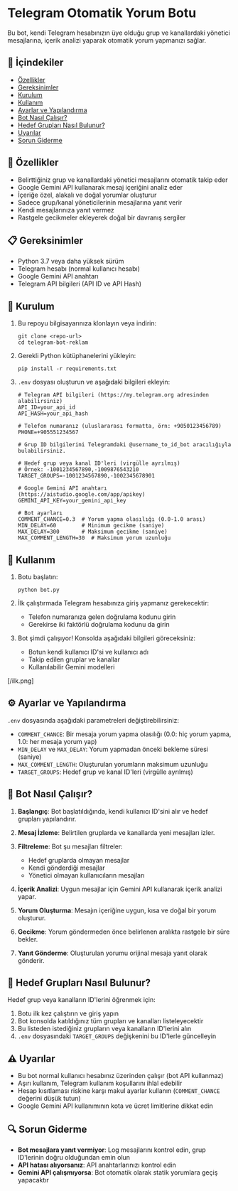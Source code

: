 # Telegram Otomatik Yorum Botu

Bu bot, kendi Telegram hesabınızın üye olduğu grup ve kanallardaki yönetici mesajlarına, içerik analizi yaparak otomatik yorum yapmanızı sağlar.

## 📑 İçindekiler

- [Özellikler](#-özellikler)
- [Gereksinimler](#-gereksinimler)
- [Kurulum](#-kurulum)
- [Kullanım](#-kullanım)
- [Ayarlar ve Yapılandırma](#️-ayarlar-ve-yapılandırma)
- [Bot Nasıl Çalışır?](#-bot-nasıl-çalışır)
- [Hedef Grupları Nasıl Bulunur?](#-hedef-grupları-nasıl-bulunur)
- [Uyarılar](#️-uyarılar)
- [Sorun Giderme](#-sorun-giderme)

## 🌟 Özellikler

- Belirttiğiniz grup ve kanallardaki yönetici mesajlarını otomatik takip eder
- Google Gemini API kullanarak mesaj içeriğini analiz eder
- İçeriğe özel, alakalı ve doğal yorumlar oluşturur
- Sadece grup/kanal yöneticilerinin mesajlarına yanıt verir
- Kendi mesajlarınıza yanıt vermez
- Rastgele gecikmeler ekleyerek doğal bir davranış sergiler

## 📋 Gereksinimler

- Python 3.7 veya daha yüksek sürüm
- Telegram hesabı (normal kullanıcı hesabı)
- Google Gemini API anahtarı 
- Telegram API bilgileri (API ID ve API Hash)

## 🔧 Kurulum

1. Bu repoyu bilgisayarınıza klonlayın veya indirin:
   ```
   git clone <repo-url>
   cd telegram-bot-reklam
   ```

2. Gerekli Python kütüphanelerini yükleyin:
   ```
   pip install -r requirements.txt
   ```

3. `.env` dosyası oluşturun ve aşağıdaki bilgileri ekleyin:
   ```
   # Telegram API bilgileri (https://my.telegram.org adresinden alabilirsiniz)
   API_ID=your_api_id
   API_HASH=your_api_hash
   
   # Telefon numaranız (uluslararası formatta, örn: +9050123456789)
   PHONE=+905551234567

   # Grup ID bilgilerini Telegramdaki @username_to_id_bot aracılığıyla bulabilirsiniz.
   
   # Hedef grup veya kanal ID'leri (virgülle ayrılmış)
   # Örnek: -1001234567890,-1009876543210
   TARGET_GROUPS=-1001234567890,-1002345678901
   
   # Google Gemini API anahtarı (https://aistudio.google.com/app/apikey)
   GEMINI_API_KEY=your_gemini_api_key
   
   # Bot ayarları
   COMMENT_CHANCE=0.3  # Yorum yapma olasılığı (0.0-1.0 arası)
   MIN_DELAY=60        # Minimum gecikme (saniye)
   MAX_DELAY=300       # Maksimum gecikme (saniye)
   MAX_COMMENT_LENGTH=30  # Maksimum yorum uzunluğu
   ```

## 🚀 Kullanım

1. Botu başlatın:
   ```
   python bot.py
   ```

2. İlk çalıştırmada Telegram hesabınıza giriş yapmanız gerekecektir:
   - Telefon numaranıza gelen doğrulama kodunu girin
   - Gerekirse iki faktörlü doğrulama kodunu da girin

3. Bot şimdi çalışıyor! Konsolda aşağıdaki bilgileri göreceksiniz:
   - Botun kendi kullanıcı ID'si ve kullanıcı adı
   - Takip edilen gruplar ve kanallar
   - Kullanılabilir Gemini modelleri

[/ilk.png]

## ⚙️ Ayarlar ve Yapılandırma

`.env` dosyasında aşağıdaki parametreleri değiştirebilirsiniz:

- `COMMENT_CHANCE`: Bir mesaja yorum yapma olasılığı (0.0: hiç yorum yapma, 1.0: her mesaja yorum yap)
- `MIN_DELAY` ve `MAX_DELAY`: Yorum yapmadan önceki bekleme süresi (saniye)
- `MAX_COMMENT_LENGTH`: Oluşturulan yorumların maksimum uzunluğu
- `TARGET_GROUPS`: Hedef grup ve kanal ID'leri (virgülle ayrılmış)


## 🤖 Bot Nasıl Çalışır?

1. **Başlangıç**: Bot başlatıldığında, kendi kullanıcı ID'sini alır ve hedef grupları yapılandırır.

2. **Mesaj İzleme**: Belirtilen gruplarda ve kanallarda yeni mesajları izler.

3. **Filtreleme**: Bot şu mesajları filtreler:
   - Hedef gruplarda olmayan mesajlar
   - Kendi gönderdiği mesajlar
   - Yönetici olmayan kullanıcıların mesajları

4. **İçerik Analizi**: Uygun mesajlar için Gemini API kullanarak içerik analizi yapar.

5. **Yorum Oluşturma**: Mesajın içeriğine uygun, kısa ve doğal bir yorum oluşturur.

6. **Gecikme**: Yorum göndermeden önce belirlenen aralıkta rastgele bir süre bekler.

7. **Yanıt Gönderme**: Oluşturulan yorumu orijinal mesaja yanıt olarak gönderir.

## 📱 Hedef Grupları Nasıl Bulunur?

Hedef grup veya kanalların ID'lerini öğrenmek için:

1. Botu ilk kez çalıştırın ve giriş yapın
2. Bot konsolda katıldığınız tüm grupları ve kanalları listeleyecektir
3. Bu listeden istediğiniz grupların veya kanalların ID'lerini alın
4. `.env` dosyasındaki `TARGET_GROUPS` değişkenini bu ID'lerle güncelleyin

## ⚠️ Uyarılar

- Bu bot normal kullanıcı hesabınız üzerinden çalışır (bot API kullanmaz)
- Aşırı kullanım, Telegram kullanım koşullarını ihlal edebilir
- Hesap kısıtlaması riskine karşı makul ayarlar kullanın (`COMMENT_CHANCE` değerini düşük tutun)
- Google Gemini API kullanımının kota ve ücret limitlerine dikkat edin

## 🔍 Sorun Giderme

- **Bot mesajlara yanıt vermiyor**: Log mesajlarını kontrol edin, grup ID'lerinin doğru olduğundan emin olun
- **API hatası alıyorsanız**: API anahtarlarınızı kontrol edin
- **Gemini API çalışmıyorsa**: Bot otomatik olarak statik yorumlara geçiş yapacaktır
